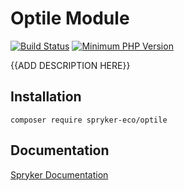 # Optile Module
[![Build Status](https://travis-ci.org/spryker/optile.svg)](https://travis-ci.org/spryker/optile)
[![Minimum PHP Version](https://img.shields.io/badge/php-%3E%3D%207.2-8892BF.svg)](https://php.net/)

{{ADD DESCRIPTION HERE}}

## Installation

```
composer require spryker-eco/optile
```

## Documentation

[Spryker Documentation](https://academy.spryker.com/developing_with_spryker/module_guide/modules.html)
